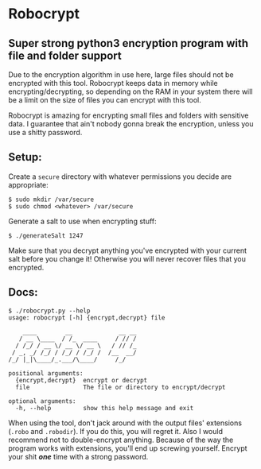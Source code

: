 # Robocrypt
## Super strong python3 encryption program with file and folder support

Due to the encryption algorithm in use here, large files should not be encrypted with this tool. Robocrypt keeps data in memory while encrypting/decrypting, so depending on the RAM in your system there will be a limit on the size of files you can encrypt with this tool.

Robocrypt is amazing for encrypting small files and folders with sensitive data. I guarantee that ain't nobody gonna break the encryption, unless you use a shitty password.

## Setup:
Create a `secure` directory with whatever permissions you decide are appropriate:
```console
$ sudo mkdir /var/secure
$ sudo chmod <whatever> /var/secure
```  
Generate a salt to use when encrypting stuff:
```console
$ ./generateSalt 1247
```  
Make sure that you decrypt anything you've encrypted with your current salt before you change it! Otherwise you will never recover files that you encrypted. 

## Docs:
```console
$ ./robocrypt.py --help
usage: robocrypt [-h] {encrypt,decrypt} file

    ____        __             __ __
   / __ \____  / /_  ____     / // /
  / /_/ / __ \/ __ \/ __ \   / // /_
 / _, _/ /_/ / /_/ / /_/ /  /__  __/
/_/ |_|\____/_.___/\____/     /_/

positional arguments:
  {encrypt,decrypt}  encrypt or decrypt
  file               The file or directory to encrypt/decrypt

optional arguments:
  -h, --help         show this help message and exit
```
When using the tool, don't jack around with the output files' extensions (`.robo` and `.robodir`). If you do this, you will regret it. Also I would recommend not to double-encrypt anything. Because of the way the program works with extensions, you'll end up screwing yourself. Encrypt your shit ***one*** time with a strong password.
